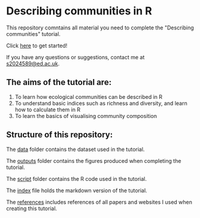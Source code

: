 # Describing communities in R

This repository comntains all material you need to complete the "Describing communities" tutorial.

Click [here](https://kingakaszap.github.io/describing_communities/) to get started!

If you have any questions or suggestions, contact me at s2024589@ed.ac.uk.

## The aims of the tutorial are:

1. To learn how ecological communities can be described in R
2. To understand basic indices such as richness and diversity, and learn how to calculate them in R
3. To learn the basics of visualising community composition

## Structure of this repository:

The [data](data) folder contains the dataset used in the tutorial.

The [outputs](outputs) folder contains the figures produced when completing the tutorial.

The [script](script) folder contains the R code used in the tutorial.

The [index](index.md) file holds the markdown version of the tutorial.

The [references](references.md) includes references of all papers and websites I used when creating this tutorial. 


